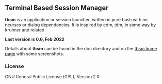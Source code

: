 ## Terminal Based Session Manager

**tbsm** is an application or session launcher, written in pure bash with no
ncurses or dialog dependencies. It is inspired by cdm, tdm, in some way by
krunner and related.

**Last version is 0.6, Feb 2022**

Details about **tbsm** can be found in the doc directory and on
the [tbsm home page](https://loh-tar.github.io/tbsm/) with some
screenshots.

### License

GNU General Public License (GPL), Version 2.0
